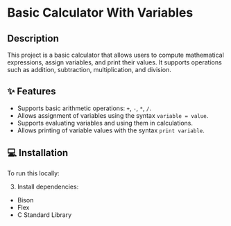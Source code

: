 # Basic Calculator With Variables
## Description
This project is a basic calculator that allows users to compute mathematical expressions, assign variables, and print their values.
It supports operations such as addition, subtraction, multiplication, and division.
## ✨ Features
- Supports basic arithmetic operations: `+`, `-`, `*`, `/`.
- Allows assignment of variables using the syntax `variable = value`.
- Supports evaluating variables and using them in calculations.
- Allows printing of variable values with the syntax `print variable`.
## 💻 Installation
To run this locally:

3. Install dependencies:
- Bison
- Flex
- C Standard Library
